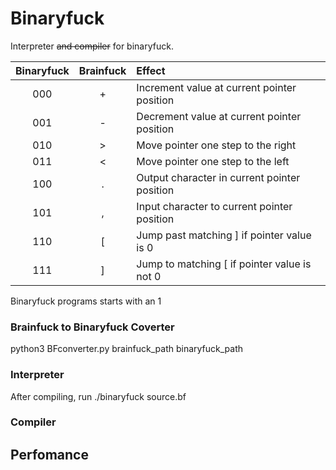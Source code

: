 # Binaryfuck

Interpreter ~~and compiler~~ for binaryfuck.

| Binaryfuck | Brainfuck | Effect 
| :--------: | :-------: | :-----
| 000        | +         | Increment value at current pointer position
| 001        | -         | Decrement value at current pointer position
| 010        | >         | Move pointer one step to the right
| 011        | <         | Move pointer one step to the left
| 100        | .         | Output character in current pointer position
| 101        | ,         | Input character to current pointer position
| 110        | [         | Jump past matching ] if pointer value is 0
| 111        | ]         | Jump to matching [ if pointer value is not 0

Binaryfuck programs starts with an 1

### Brainfuck to Binaryfuck Coverter
python3 BFconverter.py brainfuck\_path binaryfuck\_path

### Interpreter
After compiling, run ./binaryfuck source.bf

### Compiler

## Perfomance